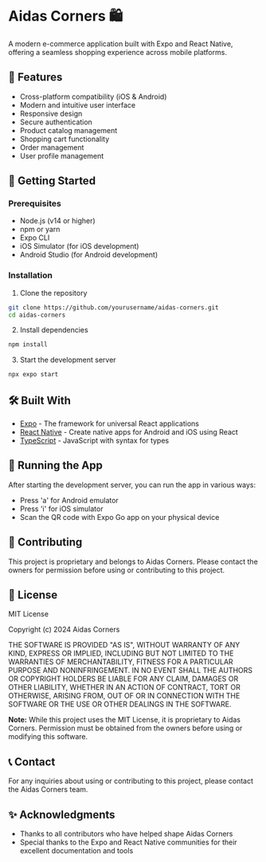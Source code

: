 # Aidas Corners 🛍️

A modern e-commerce application built with Expo and React Native, offering a seamless shopping experience across mobile platforms.

## 🌟 Features

- Cross-platform compatibility (iOS & Android)
- Modern and intuitive user interface
- Responsive design
- Secure authentication
- Product catalog management
- Shopping cart functionality
- Order management
- User profile management

## 🚀 Getting Started

### Prerequisites

- Node.js (v14 or higher)
- npm or yarn
- Expo CLI
- iOS Simulator (for iOS development)
- Android Studio (for Android development)

### Installation

1. Clone the repository
```bash
git clone https://github.com/yourusername/aidas-corners.git
cd aidas-corners
```

2. Install dependencies
```bash
npm install
```

3. Start the development server
```bash
npx expo start
```

## 🛠️ Built With

- [Expo](https://expo.dev/) - The framework for universal React applications
- [React Native](https://reactnative.dev/) - Create native apps for Android and iOS using React
- [TypeScript](https://www.typescriptlang.org/) - JavaScript with syntax for types

## 📱 Running the App

After starting the development server, you can run the app in various ways:

- Press 'a' for Android emulator
- Press 'i' for iOS simulator
- Scan the QR code with Expo Go app on your physical device

## 🤝 Contributing

This project is proprietary and belongs to Aidas Corners. Please contact the owners for permission before using or contributing to this project.

## 📄 License

MIT License

Copyright (c) 2024 Aidas Corners

THE SOFTWARE IS PROVIDED "AS IS", WITHOUT WARRANTY OF ANY KIND, EXPRESS OR
IMPLIED, INCLUDING BUT NOT LIMITED TO THE WARRANTIES OF MERCHANTABILITY,
FITNESS FOR A PARTICULAR PURPOSE AND NONINFRINGEMENT. IN NO EVENT SHALL THE
AUTHORS OR COPYRIGHT HOLDERS BE LIABLE FOR ANY CLAIM, DAMAGES OR OTHER
LIABILITY, WHETHER IN AN ACTION OF CONTRACT, TORT OR OTHERWISE, ARISING FROM,
OUT OF OR IN CONNECTION WITH THE SOFTWARE OR THE USE OR OTHER DEALINGS IN THE
SOFTWARE.

**Note:** While this project uses the MIT License, it is proprietary to Aidas Corners. Permission must be obtained from the owners before using or modifying this software.

## 📞 Contact

For any inquiries about using or contributing to this project, please contact the Aidas Corners team.

## ✨ Acknowledgments

- Thanks to all contributors who have helped shape Aidas Corners
- Special thanks to the Expo and React Native communities for their excellent documentation and tools
